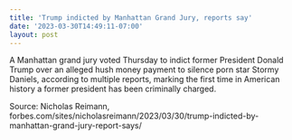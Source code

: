 ```yaml
---
title: 'Trump indicted by Manhattan Grand Jury, reports say'
date: '2023-03-30T14:49:11-07:00'
layout: post
---
```


A Manhattan grand jury voted Thursday to indict former President Donald Trump over an alleged hush money payment to silence porn star Stormy Daniels, according to multiple reports, marking the first time in American history a former president has been criminally charged.

Source: Nicholas Reimann, forbes.com/sites/nicholasreimann/2023/03/30/trump-indicted-by-manhattan-grand-jury-report-says/